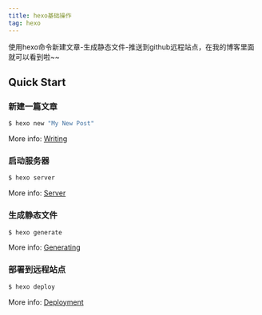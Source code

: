 ```yaml
---
title: hexo基础操作
tag: hexo
---
```

使用hexo命令新建文章-生成静态文件-推送到github远程站点，在我的博客里面就可以看到啦~~
<!-- more -->
## Quick Start

### 新建一篇文章

``` bash
$ hexo new "My New Post"
```

More info: [Writing](https://hexo.io/docs/writing.html)

### 启动服务器

``` bash
$ hexo server
```

More info: [Server](https://hexo.io/docs/server.html)

### 生成静态文件

``` bash
$ hexo generate
```

More info: [Generating](https://hexo.io/docs/generating.html)

### 部署到远程站点

``` bash
$ hexo deploy
```

More info: [Deployment](https://hexo.io/docs/deployment.html)
